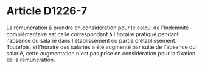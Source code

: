# Article D1226-7

  
La rémunération à prendre en considération pour le calcul de l'indemnité complémentaire est celle correspondant à l'horaire pratiqué pendant l'absence du salarié dans l'établissement ou partie d'établissement.   
Toutefois, si l'horaire des salariés a été augmenté par suite de l'absence du salarié, cette augmentation n'est pas prise en considération pour la fixation de la rémunération.